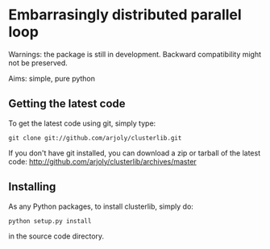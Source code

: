 Embarrasingly distributed parallel loop
=======================================


Warnings: the package is still in development. Backward compatibility might
not be preserved.

Aims:  simple, pure python

Getting the latest code
-----------------------

To get the latest code using git, simply type:

    git clone git://github.com/arjoly/clusterlib.git

If you don't have git installed, you can download a zip or tarball of the
latest code: http://github.com/arjoly/clusterlib/archives/master


Installing
----------

As any Python packages, to install clusterlib, simply do:

    python setup.py install

in the source code directory.

